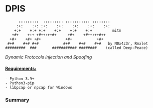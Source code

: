 # DPIS
```
      :::::::::  ::::::::: ::::::::::: ::::::::
     :+:    :+: :+:    :+:    :+:    :+:    :+:
    +:+    +:+ +:+    +:+    +:+    +:+         mitm
   +#+    +:+ +#++:++#+     +#+    +#++:++#++
  +#+    +#+ +#+           +#+           +#+
 #+#    #+# #+#           #+#    #+#    #+#   by N0x4z3r, Rmalet
#########  ###       ########### ########    (called Deep-Peace)
```

<i>Dynamic Protocols Injection and Spoofing</i>

#### <u>__Requirements:__</u>
```list
- Python 3.9+
- Python3-pip
- libpcap or npcap for Windows
```

### Summary
